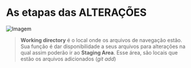 # As etapas das ALTERAÇÕES

![Imagem](https://d2v0x26thbzlwf.cloudfront.net/prod/190/img/rId5vy54ke00.5h3.png)

> **Working directory** é o local onde os arquivos de navegação estão. Sua função é dar disponibilidade a seus arquivos para alterações na qual assim poderão ir ao **Staging Area**. Esse área, são locais que estão os arquivos adicionados (*git add*)











<!--stackedit_data:
eyJoaXN0b3J5IjpbLTIwNTExODQyNDIsLTc2MDA5NTA4Niw0Nj
k5OTUwMTgsLTYxMzEyNzM4NiwxMTgzNzM0MTIyXX0=
-->